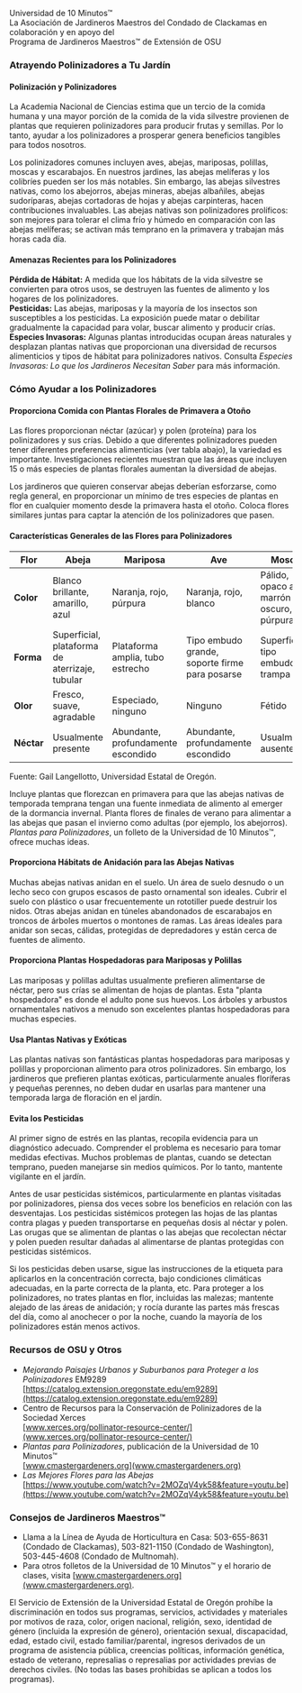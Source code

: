 Universidad de 10 Minutos™  
La Asociación de Jardineros Maestros del Condado de Clackamas en colaboración y en apoyo del  
Programa de Jardineros Maestros™ de Extensión de OSU  

### Atrayendo Polinizadores a Tu Jardín  

#### Polinización y Polinizadores  
La Academia Nacional de Ciencias estima que un tercio de la comida humana y una mayor porción de la comida de la vida silvestre provienen de plantas que requieren polinizadores para producir frutas y semillas. Por lo tanto, ayudar a los polinizadores a prosperar genera beneficios tangibles para todos nosotros.  

Los polinizadores comunes incluyen aves, abejas, mariposas, polillas, moscas y escarabajos. En nuestros jardines, las abejas melíferas y los colibríes pueden ser los más notables. Sin embargo, las abejas silvestres nativas, como los abejorros, abejas mineras, abejas albañiles, abejas sudoríparas, abejas cortadoras de hojas y abejas carpinteras, hacen contribuciones invaluables. Las abejas nativas son polinizadores prolíficos: son mejores para tolerar el clima frío y húmedo en comparación con las abejas melíferas; se activan más temprano en la primavera y trabajan más horas cada día.  

#### Amenazas Recientes para los Polinizadores  
**Pérdida de Hábitat:** A medida que los hábitats de la vida silvestre se convierten para otros usos, se destruyen las fuentes de alimento y los hogares de los polinizadores.  
**Pesticidas:** Las abejas, mariposas y la mayoría de los insectos son susceptibles a los pesticidas. La exposición puede matar o debilitar gradualmente la capacidad para volar, buscar alimento y producir crías.  
**Especies Invasoras:** Algunas plantas introducidas ocupan áreas naturales y desplazan plantas nativas que proporcionan una diversidad de recursos alimenticios y tipos de hábitat para polinizadores nativos. Consulta *Especies Invasoras: Lo que los Jardineros Necesitan Saber* para más información.  

### Cómo Ayudar a los Polinizadores  

#### Proporciona Comida con Plantas Florales de Primavera a Otoño  
Las flores proporcionan néctar (azúcar) y polen (proteína) para los polinizadores y sus crías. Debido a que diferentes polinizadores pueden tener diferentes preferencias alimenticias (ver tabla abajo), la variedad es importante. Investigaciones recientes muestran que las áreas que incluyen 15 o más especies de plantas florales aumentan la diversidad de abejas.  

Los jardineros que quieren conservar abejas deberían esforzarse, como regla general, en proporcionar un mínimo de tres especies de plantas en flor en cualquier momento desde la primavera hasta el otoño. Coloca flores similares juntas para captar la atención de los polinizadores que pasen.  

#### Características Generales de las Flores para Polinizadores  
| Flor | Abeja | Mariposa | Ave | Mosca |  
|------|-------|----------|-----|-------|  
| **Color** | Blanco brillante, amarillo, azul | Naranja, rojo, púrpura | Naranja, rojo, blanco | Pálido, opaco a marrón oscuro, púrpura |  
| **Forma** | Superficial, plataforma de aterrizaje, tubular | Plataforma amplia, tubo estrecho | Tipo embudo grande, soporte firme para posarse | Superficial; tipo embudo o trampa |  
| **Olor** | Fresco, suave, agradable | Especiado, ninguno | Ninguno | Fétido |  
| **Néctar** | Usualmente presente | Abundante, profundamente escondido | Abundante, profundamente escondido | Usualmente ausente |  

Fuente: Gail Langellotto, Universidad Estatal de Oregón.  

Incluye plantas que florezcan en primavera para que las abejas nativas de temporada temprana tengan una fuente inmediata de alimento al emerger de la dormancia invernal. Planta flores de finales de verano para alimentar a las abejas que pasan el invierno como adultas (por ejemplo, los abejorros). *Plantas para Polinizadores*, un folleto de la Universidad de 10 Minutos™, ofrece muchas ideas.  

#### Proporciona Hábitats de Anidación para las Abejas Nativas  
Muchas abejas nativas anidan en el suelo. Un área de suelo desnudo o un lecho seco con grupos escasos de pasto ornamental son ideales. Cubrir el suelo con plástico o usar frecuentemente un rototiller puede destruir los nidos. Otras abejas anidan en túneles abandonados de escarabajos en troncos de árboles muertos o montones de ramas. Las áreas ideales para anidar son secas, cálidas, protegidas de depredadores y están cerca de fuentes de alimento.  

#### Proporciona Plantas Hospedadoras para Mariposas y Polillas  
Las mariposas y polillas adultas usualmente prefieren alimentarse de néctar, pero sus crías se alimentan de hojas de plantas. Esta "planta hospedadora" es donde el adulto pone sus huevos. Los árboles y arbustos ornamentales nativos a menudo son excelentes plantas hospedadoras para muchas especies.  

#### Usa Plantas Nativas y Exóticas  
Las plantas nativas son fantásticas plantas hospedadoras para mariposas y polillas y proporcionan alimento para otros polinizadores. Sin embargo, los jardineros que prefieren plantas exóticas, particularmente anuales floríferas y pequeñas perennes, no deben dudar en usarlas para mantener una temporada larga de floración en el jardín.  

#### Evita los Pesticidas  
Al primer signo de estrés en las plantas, recopila evidencia para un diagnóstico adecuado. Comprender el problema es necesario para tomar medidas efectivas. Muchos problemas de plantas, cuando se detectan temprano, pueden manejarse sin medios químicos. Por lo tanto, mantente vigilante en el jardín.  

Antes de usar pesticidas sistémicos, particularmente en plantas visitadas por polinizadores, piensa dos veces sobre los beneficios en relación con las desventajas. Los pesticidas sistémicos protegen las hojas de las plantas contra plagas y pueden transportarse en pequeñas dosis al néctar y polen. Las orugas que se alimentan de plantas o las abejas que recolectan néctar y polen pueden resultar dañadas al alimentarse de plantas protegidas con pesticidas sistémicos.  

Si los pesticidas deben usarse, sigue las instrucciones de la etiqueta para aplicarlos en la concentración correcta, bajo condiciones climáticas adecuadas, en la parte correcta de la planta, etc. Para proteger a los polinizadores, no trates plantas en flor, incluidas las malezas; mantente alejado de las áreas de anidación; y rocía durante las partes más frescas del día, como al anochecer o por la noche, cuando la mayoría de los polinizadores están menos activos.  

### Recursos de OSU y Otros  
- *Mejorando Paisajes Urbanos y Suburbanos para Proteger a los Polinizadores* EM9289  
  [https://catalog.extension.oregonstate.edu/em9289](https://catalog.extension.oregonstate.edu/em9289)  
- Centro de Recursos para la Conservación de Polinizadores de la Sociedad Xerces  
  [www.xerces.org/pollinator-resource-center/](www.xerces.org/pollinator-resource-center/)  
- *Plantas para Polinizadores*, publicación de la Universidad de 10 Minutos™  
  [www.cmastergardeners.org](www.cmastergardeners.org)  
- *Las Mejores Flores para las Abejas*  
  [https://www.youtube.com/watch?v=2MOZqV4yk58&feature=youtu.be](https://www.youtube.com/watch?v=2MOZqV4yk58&feature=youtu.be)  

### Consejos de Jardineros Maestros™  
- Llama a la Línea de Ayuda de Horticultura en Casa: 503-655-8631 (Condado de Clackamas), 503-821-1150 (Condado de Washington), 503-445-4608 (Condado de Multnomah).  
- Para otros folletos de la Universidad de 10 Minutos™ y el horario de clases, visita [www.cmastergardeners.org](www.cmastergardeners.org).  

El Servicio de Extensión de la Universidad Estatal de Oregón prohíbe la discriminación en todos sus programas, servicios, actividades y materiales por motivos de raza, color, origen nacional, religión, sexo, identidad de género (incluida la expresión de género), orientación sexual, discapacidad, edad, estado civil, estado familiar/parental, ingresos derivados de un programa de asistencia pública, creencias políticas, información genética, estado de veterano, represalias o represalias por actividades previas de derechos civiles. (No todas las bases prohibidas se aplican a todos los programas).  